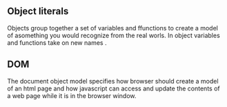 ## Object literals

Objects group together a set of variables and ffunctions to create a model of asomething you would recognize 
from the real worls. In object variables and functions take on new names .
## DOM 
 The document object model specifies how browser should create a model of an html page and how javascript can access and update the contents of a web page while it is in the browser window.
